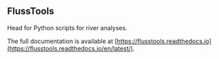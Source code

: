 ## FlussTools

Head for Python scripts for river analyses.

The full documentation is available at [https://flusstools.readthedocs.io](https://flusstools.readthedocs.io/en/latest/).
